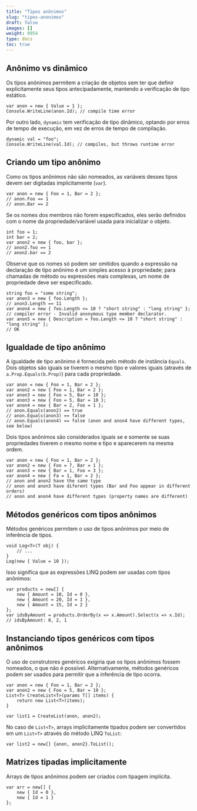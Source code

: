 ```yaml
---
title: "Tipos anônimos"
slug: "tipos-anonimos"
draft: false
images: []
weight: 9954
type: docs
toc: true
---
```


## Anônimo vs dinâmico
Os tipos anônimos permitem a criação de objetos sem ter que definir explicitamente seus tipos antecipadamente, mantendo a verificação de tipo estático.

    var anon = new { Value = 1 };
    Console.WriteLine(anon.Id); // compile time error

Por outro lado, `dynamic` tem verificação de tipo dinâmico, optando por erros de tempo de execução, em vez de erros de tempo de compilação.
    
    dynamic val = "foo";
    Console.WriteLine(val.Id); // compiles, but throws runtime error

## Criando um tipo anônimo
Como os tipos anônimos não são nomeados, as variáveis ​​desses tipos devem ser digitadas implicitamente (`var`).

    var anon = new { Foo = 1, Bar = 2 };
    // anon.Foo == 1
    // anon.Bar == 2
    
Se os nomes dos membros não forem especificados, eles serão definidos com o nome da propriedade/variável usada para inicializar o objeto.

    int foo = 1;
    int bar = 2;
    var anon2 = new { foo, bar };
    // anon2.foo == 1
    // anon2.bar == 2

Observe que os nomes só podem ser omitidos quando a expressão na declaração de tipo anônimo é um simples acesso à propriedade; para chamadas de método ou expressões mais complexas, um nome de propriedade deve ser especificado.

    string foo = "some string";
    var anon3 = new { foo.Length };
    // anon3.Length == 11
    var anon4 = new { foo.Length <= 10 ? "short string" : "long string" };
    // compiler error - Invalid anonymous type member declarator.
    var anon5 = new { Description = foo.Length <= 10 ? "short string" : "long string" };
    // OK

## Igualdade de tipo anônimo
A igualdade de tipo anônimo é fornecida pelo método de instância `Equals`. Dois objetos são iguais se tiverem o mesmo tipo e valores iguais (através de `a.Prop.Equals(b.Prop)`) para cada propriedade.

    var anon = new { Foo = 1, Bar = 2 };
    var anon2 = new { Foo = 1, Bar = 2 };
    var anon3 = new { Foo = 5, Bar = 10 };
    var anon3 = new { Foo = 5, Bar = 10 };
    var anon4 = new { Bar = 2, Foo = 1 };
    // anon.Equals(anon2) == true
    // anon.Equals(anon3) == false
    // anon.Equals(anon4) == false (anon and anon4 have different types, see below)

Dois tipos anônimos são considerados iguais se e somente se suas propriedades tiverem o mesmo nome e tipo e aparecerem na mesma ordem.

    var anon = new { Foo = 1, Bar = 2 };
    var anon2 = new { Foo = 7, Bar = 1 };
    var anon3 = new { Bar = 1, Foo = 3 };
    var anon4 = new { Fa = 1, Bar = 2 };
    // anon and anon2 have the same type
    // anon and anon3 have diferent types (Bar and Foo appear in different orders)
    // anon and anon4 have different types (property names are different)

## Métodos genéricos com tipos anônimos
Métodos genéricos permitem o uso de tipos anônimos por meio de inferência de tipos.

    void Log<T>(T obj) {
        // ...
    }
    Log(new { Value = 10 });

Isso significa que as expressões LINQ podem ser usadas com tipos anônimos:

    var products = new[] {
        new { Amount = 10, Id = 0 },
        new { Amount = 20, Id = 1 },
        new { Amount = 15, Id = 2 }
    };
    var idsByAmount = products.OrderBy(x => x.Amount).Select(x => x.Id);
    // idsByAmount: 0, 2, 1

## Instanciando tipos genéricos com tipos anônimos
O uso de construtores genéricos exigiria que os tipos anônimos fossem nomeados, o que não é possível. Alternativamente, métodos genéricos podem ser usados ​​para permitir que a inferência de tipo ocorra.

    var anon = new { Foo = 1, Bar = 2 };
    var anon2 = new { Foo = 5, Bar = 10 };
    List<T> CreateList<T>(params T[] items) {
        return new List<T>(items);
    }
    
    var list1 = CreateList(anon, anon2);

No caso de `List<T>`, arrays implicitamente tipados podem ser convertidos em um `List<T>` através do método LINQ `ToList`:

    var list2 = new[] {anon, anon2}.ToList();

## Matrizes tipadas implicitamente
Arrays de tipos anônimos podem ser criados com tipagem implícita.

    var arr = new[] {
        new { Id = 0 },
        new { Id = 1 }
    };

